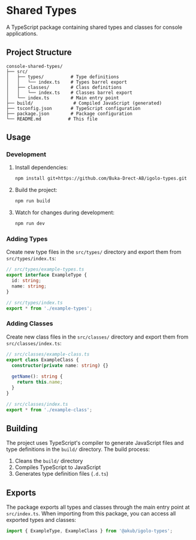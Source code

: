 # Shared Types

A TypeScript package containing shared types and classes for console applications.

## Project Structure

```
console-shared-types/
├── src/
│   ├── types/          # Type definitions
│   │   └── index.ts    # Types barrel export
│   ├── classes/        # Class definitions
│   │   └── index.ts    # Classes barrel export
│   └── index.ts        # Main entry point
├── build/               # Compiled JavaScript (generated)
├── tsconfig.json       # TypeScript configuration
├── package.json        # Package configuration
└── README.md          # This file
```

## Usage

### Development

1. Install dependencies:
   ```bash
   npm install git+https://github.com/Buka-Drect-AB/igolo-types.git
   ```

2. Build the project:
   ```bash
   npm run build
   ```

3. Watch for changes during development:
   ```bash
   npm run dev
   ```

### Adding Types

Create new type files in the `src/types/` directory and export them from `src/types/index.ts`:

```typescript
// src/types/example-types.ts
export interface ExampleType {
  id: string;
  name: string;
}

// src/types/index.ts
export * from './example-types';
```

### Adding Classes

Create new class files in the `src/classes/` directory and export them from `src/classes/index.ts`:

```typescript
// src/classes/example-class.ts
export class ExampleClass {
  constructor(private name: string) {}
  
  getName(): string {
    return this.name;
  }
}

// src/classes/index.ts
export * from './example-class';
```

## Building

The project uses TypeScript's compiler to generate JavaScript files and type definitions in the `build/` directory. The build process:

1. Cleans the `build/` directory
2. Compiles TypeScript to JavaScript
3. Generates type definition files (`.d.ts`)

## Exports

The package exports all types and classes through the main entry point at `src/index.ts`. When importing from this package, you can access all exported types and classes:

```typescript
import { ExampleType, ExampleClass } from '@akub/igolo-types';
``` 
